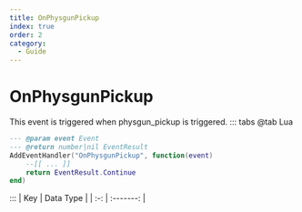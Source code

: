 ```yaml
---
title: OnPhysgunPickup
index: true
order: 2
category:
  - Guide
---
```


# OnPhysgunPickup
This event is triggered when physgun_pickup is triggered.
::: tabs
@tab Lua
```lua
--- @param event Event
--- @return number|nil EventResult
AddEventHandler("OnPhysgunPickup", function(event)
    --[[ ... ]]
    return EventResult.Continue
end)
```

:::
| Key | Data Type |
| :-: | :-------: |